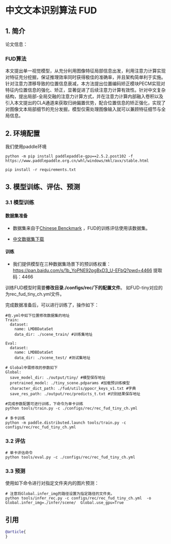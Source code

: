 # 中文文本识别算法 FUD

<a name="1"></a>
## 1. 简介

论文信息：

### FUD算法
本文提出单一视觉模型，从充分利用图像特征局部信息出发，利用注意力计算实现对特征充分挖掘，保证推理效率同时获得极佳的准确率，并且架构简单利于实施。针对注意力漂移导致的位置信息衰减，本方法提出位置编码矫正模块PECM实现对特征内位置信息的强化、矫正，显著促进了后续注意力计算有效性。针对中文复杂结构，提出局部-全局交融的注意力计算方式，并在注意力计算内部融入卷积以及引入本文提出的CLA通道来获取归纳偏置优势，配合位置信息的矫正强化，实现了对图像文本局部细节的充分发掘，模型仅需处理图像输入就可以兼顾特征细节与全局信息。
<a name="model"></a>

<a name="2"></a>
## 2. 环境配置
我们使用paddle环境
```
python -m pip install paddlepaddle-gpu==2.5.2.post102 -f https://www.paddlepaddle.org.cn/whl/windows/mkl/avx/stable.html

pip install -r requirements.txt
```

<a name="3"></a>
## 3. 模型训练、评估、预测

<a name="3-1"></a>
### 3.1 模型训练

#### 数据集准备
* 数据集来自于[Chinese Benckmark](https://arxiv.org/abs/2112.15093) ，FUD的训练评估使用该数据集。

* [中文数据集下载](https://github.com/fudanvi/benchmarking-chinese-text-recognition#download)

#### 训练

* 我们提供模型在三种数据集场景下的预训练权重：https://pan.baidu.com/s/1b_YoPNE92pgBxD3_U-EFbQ?pwd=4466 
提取码：4466 

训练FUD模型时需要**修改目录./configs/rec/下的配置文件**。
如FUD-tiny对应的为rec_fud_tiny_ch.yml文件。

完成数据准备后，可以进行训练了，操作如下：
```shell
#在.yml中如下位置修改数据集的地址
Train:
  dataset:
    name: LMDBDataSet
    data_dir: ./scene_train/ #训练集地址
    
Eval:
  dataset:
    name: LMDBDataSet
    data_dir: ./scene_test/ #测试集地址
    
# Global中需修改的参数如下
Global:
  save_model_dir: ./output/tiny/ #模型保存地址
  pretrained_model: ./tiny_scene.pdparams #加载预训练模型
  character_dict_path: ./fud/utils/ppocr_keys_v1.txt #字典
  save_res_path: ./output/rec/predicts_t.txt #识别结果保存地址

#完成参数配置可进行训练，下命令为单卡训练
python tools/train.py -c ./configs/rec/rec_fud_tiny_ch.yml

# 多卡训练
python -m paddle.distributed.launch tools/train.py -c configs/rec/rec_fud_tiny_ch.yml
```

<a name="3-2"></a>
### 3.2 评估


```shell
# 单卡评估命令
python tools/eval.py -c ./configs/rec/rec_fud_tiny_ch.yml
```

<a name="3-3"></a>
### 3.3 预测

使用如下命令进行对指定文件夹内的图片预测：
```shell
# 注意将Global.infer_img的路径设置为指定路径的文件夹。
python tools/infer_rec.py -c configs/rec/rec_fud_tiny_ch.yml  -o  Global.infer_img=./infer/scene/  Global.use_gpu=True
```

<a name="4"></a>



## 引用

```bibtex
@article{
}
```

